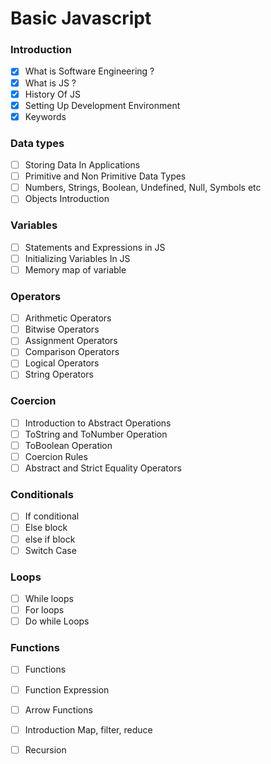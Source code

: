 # Basic Javascript

### Introduction
- [x] What is Software Engineering ?
- [x] What is JS ? 
- [x] History Of JS 
- [x] Setting Up Development Environment 
- [x] Keywords
	
### Data types
- [ ] Storing Data In Applications 
- [ ] Primitive and Non Primitive Data Types 
- [ ] Numbers, Strings, Boolean, Undefined, Null, Symbols etc 
- [ ] Objects Introduction
	
### Variables
- [ ] Statements and Expressions in JS 
- [ ] Initializing Variables In JS 
- [ ] Memory map of variable
	
### Operators
- [ ] Arithmetic Operators 
- [ ] Bitwise Operators 
- [ ] Assignment Operators 
- [ ] Comparison Operators 
- [ ] Logical Operators 
- [ ] String Operators
	
### Coercion
- [ ] Introduction to Abstract Operations 
- [ ] ToString and ToNumber Operation 
- [ ] ToBoolean Operation 
- [ ] Coercion Rules 
- [ ] Abstract and Strict Equality Operators
	
### Conditionals
- [ ] If conditional 
- [ ] Else block 
- [ ] else if block 
- [ ] Switch Case
	
### Loops
- [ ] While loops 
- [ ] For loops 
- [ ] Do while Loops
	
### Functions
- [ ] Functions 
- [ ] Function Expression 
- [ ] Arrow Functions 
- [ ] Introduction Map, filter, reduce 
- [ ] Recursion
	


